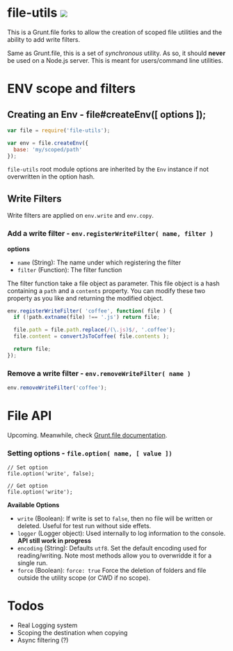 file-utils [![](https://travis-ci.org/SBoudrias/file-utils.png)](https://travis-ci.org/SBoudrias/file-utils)
==========

This is a Grunt.file forks to allow the creation of scoped file utilities and the ability to add write filters.

Same as Grunt.file, this is a set of _synchronous_ utility. As so, it should **never** be used on a Node.js server. This is meant for users/command line utilities.


ENV scope and filters
=========

Creating an Env - file#createEnv([ options ]);
---------

```javascript
var file = require('file-utils');

var env = file.createEnv({
  base: 'my/scoped/path'
});
```

`file-utils` root module options are inherited by the `Env` instance if not overwritten in the option hash.

Write Filters
---------

Write filters are applied on `env.write` and `env.copy`.

### Add a write filter - `env.registerWriteFilter( name, filter )`

**options**
- `name` (String): The name under which registering the filter
- `filter` (Function): The filter function

The filter function take a file object as parameter. This file object is a hash containing a `path` and a `contents` property. You can modify these two property as you like and returning the modified object.

```javascript
env.registerWriteFilter( 'coffee', function( file ) {
  if (!path.extname(file) !== '.js') return file;

  file.path = file.path.replace(/(\.js)$/, '.coffee');
  file.content = convertJsToCoffee( file.contents );

  return file;
});
```

### Remove a write filter - `env.removeWriteFilter( name )`

```javascript
env.removeWriteFilter('coffee');
```


File API
=========

Upcoming. Meanwhile, check [Grunt.file documentation](http://gruntjs.com/api/grunt.file).

### Setting options - `file.option( name, [ value ])`

```
// Set option
file.option('write', false);

// Get option
file.option('write');
```

**Available Options**
- `write` (Boolean): If write is set to `false`, then no file will be written or deleted. Useful for test run without side effets.
- `logger` (Logger object): Used internally to log information to the console. **API still work in progress**
- `encoding` (String): Defaults `utf8`. Set the default encoding used for reading/writing. Note most methods allow you to overwridde it for a single run.
- `force` (Boolean): `force: true` Force the deletion of folders and file outside the utility scope (or CWD if no scope).

Todos
=========

- Real Logging system
- Scoping the destination when copying
- Async filtering (?)
